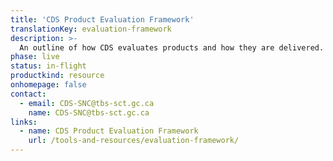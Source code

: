 ```yaml
---
title: 'CDS Product Evaluation Framework'
translationKey: evaluation-framework
description: >-
  An outline of how CDS evaluates products and how they are delivered.
phase: live
status: in-flight
productkind: resource
onhomepage: false
contact:
  - email: CDS-SNC@tbs-sct.gc.ca
    name: CDS-SNC@tbs-sct.gc.ca
links:
  - name: CDS Product Evaluation Framework
    url: /tools-and-resources/evaluation-framework/
---
```

